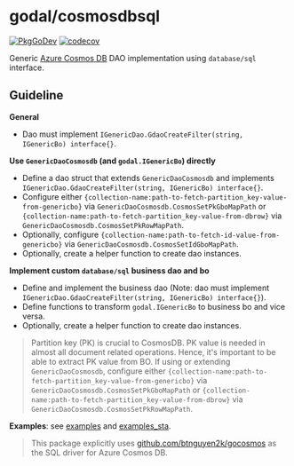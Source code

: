 # godal/cosmosdbsql

[![PkgGoDev](https://pkg.go.dev/badge/github.com/btnguyen2k/godal/cosmosdbsql)](https://pkg.go.dev/github.com/btnguyen2k/godal/cosmosdbsql)
[![codecov](https://codecov.io/gh/btnguyen2k/godal/branch/cosmosdb/graph/badge.svg?token=0L23UTJHOZ)](https://app.codecov.io/gh/btnguyen2k/godal/branch/cosmosdb)

Generic [Azure Cosmos DB](https://docs.microsoft.com/en-us/azure/cosmos-db/) DAO implementation using `database/sql` interface.

## Guideline

**General**

- Dao must implement `IGenericDao.GdaoCreateFilter(string, IGenericBo) interface{}`.

**Use `GenericDaoCosmosdb` (and `godal.IGenericBo`) directly**

- Define a dao struct that extends `GenericDaoCosmosdb` and implements `IGenericDao.GdaoCreateFilter(string, IGenericBo) interface{}`.
- Configure either `{collection-name:path-to-fetch-partition_key-value-from-genericbo}` via `GenericDaoCosmosdb.CosmosSetPkGboMapPath`
  or `{collection-name:path-to-fetch-partition_key-value-from-dbrow}` via `GenericDaoCosmosdb.CosmosSetPkRowMapPath`.
- Optionally, configure `{collection-name:path-to-fetch-id-value-from-genericbo}` via `GenericDaoCosmosdb.CosmosSetIdGboMapPath`.
- Optionally, create a helper function to create dao instances.

**Implement custom `database/sql` business dao and bo**

- Define and implement the business dao (Note: dao must implement `IGenericDao.GdaoCreateFilter(string, IGenericBo) interface{}`).
- Define functions to transform `godal.IGenericBo` to business bo and vice versa.
- Optionally, create a helper function to create dao instances.

> Partition key (PK) is crucial to CosmosDB. PK value is needed in almost all document related operations. Hence, it's
> important to be able to extract PK value from BO. If using or extending `GenericDaoCosmosdb`, configure either
> `{collection-name:path-to-fetch-partition_key-value-from-genericbo}` via `GenericDaoCosmosdb.CosmosSetPkGboMapPath`
> or `{collection-name:path-to-fetch-partition_key-value-from-dbrow}` via `GenericDaoCosmosdb.CosmosSetPkRowMapPath`.

**Examples**: see [examples](../examples/) and [examples_sta](../examples_sta/).

> This package explicitly uses [github.com/btnguyen2k/gocosmos](https://github.com/btnguyen2k/gocosmos) as the SQL driver for Azure Cosmos DB.

